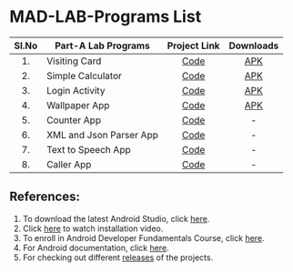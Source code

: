 # MAD-LAB-Programs List

| Sl.No | Part-A Lab Programs | Project Link | Downloads |
|:-----:|---------------------|:------------:|:---------:|
| 1. | Visiting Card | [Code](https://github.com/Raghuvorkady/MAD-LAB-Programs/tree/main/p1-VisitingCard/) | [APK](https://github.com/Raghuvorkady/MAD-LAB-Programs/releases/download/p1-v1.0.0/Visiting_Card_v1.0.0.apk) | 
| 2. | Simple Calculator | [Code](https://github.com/Raghuvorkady/MAD-LAB-Programs/tree/main/p2-SimpleCalculator/) | [APK](https://github.com/Raghuvorkady/MAD-LAB-Programs/releases/download/p2-v1.1.1/SimpleCalculator_v1.1.1.apk) |
| 3. | Login Activity | [Code](https://github.com/Raghuvorkady/MAD-LAB-Programs/tree/main/p3-LoginActivity/) | [APK](https://github.com/Raghuvorkady/MAD-LAB-Programs/releases/download/p3-v1.0.0/Login_Activity_v1.0.0.apk) |
| 4. | Wallpaper App | [Code](https://github.com/Raghuvorkady/MAD-LAB-Programs/tree/main/p4-WallpaperApp/) | [APK](https://github.com/Raghuvorkady/MAD-LAB-Programs/releases/download/p4-v1.0.0/Wallpaper_App_v1.0.0.apk) |
| 5. | Counter App | [Code](https://github.com/Raghuvorkady/MAD-LAB-Programs/tree/main/p5-CounterApp/) | - |
| 6. | XML and Json Parser App | [Code](https://github.com/Raghuvorkady/MAD-LAB-Programs/tree/main/p6-ParsingXmlAndJson/) | - |
| 7. | Text to Speech App | [Code](https://github.com/Raghuvorkady/MAD-LAB-Programs/tree/main/p7-TextToSpeechApp/) | - |
| 8. | Caller App | [Code](https://github.com/Raghuvorkady/MAD-LAB-Programs/tree/main/p8-CallAndSaveApp/) | - |

## References:
1. To download the latest Android Studio, click [here](https://developer.android.com/studio).
2. Click [here](https://youtu.be/0zx_eFyHRU0?t=371) to watch installation video.
2. To enroll in Android Developer Fundamentals Course, click [here](https://developer.android.com/courses/fundamentals-training/overview-v2).
3. For Android documentation, click [here](https://developer.android.com/guide).
4. For checking out different [releases](https://github.com/Raghuvorkady/MAD-LAB-Programs/releases) of the projects.
